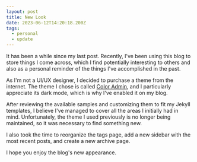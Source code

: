 ```yaml
---
layout: post
title: New Look
date: 2023-06-12T14:20:18.200Z
tags:
  - personal
  - update
---
```

It has been a while since my last post. Recently, I've been using this blog to store things I come across, which I find potentially interesting to others and also as a personal reminder of the things I've accomplished in the past.

As I'm not a UI/UX designer, I decided to purchase a theme from the internet. The theme I chose is called [Color Admin](https://seantheme.com/), and I particularly appreciate its dark mode, which is why I've enabled it on my blog.

After reviewing the available samples and customizing them to fit my Jekyll templates, I believe I've managed to cover all the areas I initially had in mind. Unfortunately, the theme I used previously is no longer being maintained, so it was necessary to find something new.

I also took the time to reorganize the tags page, add a new sidebar with the most recent posts, and create a new archive page.

I hope you enjoy the blog's new appearance.
